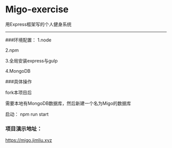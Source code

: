 # Migo-exercise
用Express框架写的个人健身系统

-----------
###环境配置：
1.node

2.npm

3.全局安装express与gulp

4.MongoDB

###具体操作

fork本项目后

需要本地有MongoDB数据库，然后新建一个名为Migo的数据库

启动： npm run start


### 项目演示地址：

https://migo.jimliu.xyz

